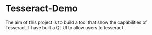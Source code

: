 # Tesseract-Demo
The aim of this project is to build a tool that show the capabilities of Tesseract. I have built a Qt UI to allow users to tesseract
